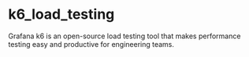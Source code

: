 # k6_load_testing
Grafana k6 is an open-source load testing tool that makes performance testing easy and productive for engineering teams.
